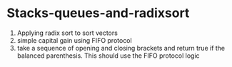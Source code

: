 # Stacks-queues-and-radixsort

1. Applying radix sort to sort vectors
2. simple capital gain using FIFO protocol
3. take a sequence of opening and closing brackets and return true if the balanced parenthesis. This should use the FIFO protocol logic
